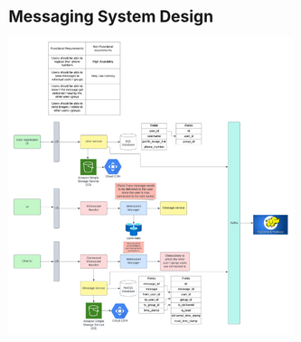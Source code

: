 # Messaging System Design

![Messaging System Design](https://raw.githubusercontent.com/arhankundu99/System-Design/main/Chat%20System/images/%5BSystem%20Design%5D%20Messaging%20System.png)
